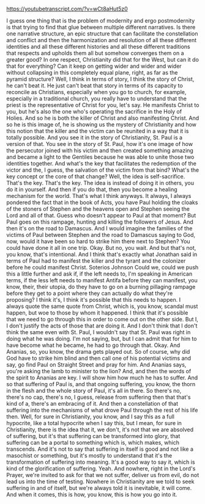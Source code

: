 https://youtubetranscript.com/?v=wCt8aHut5z0

 I guess one thing that is the problem of modernity and ergo postmodernity is that trying to find that glue between multiple different narratives. Is there one narrative structure, an epic structure that can facilitate the constellation and conflict and then the harmonization and resolution of all these different identities and all these different histories and all these different traditions that respects and upholds them all but somehow converges them on a greater good? In one respect, Christianity did that for the West, but can it do that for everything? Can it keep on getting wider and wider and wider without collapsing in this completely equal plane, right, as far as the pyramid structure? Well, I think in terms of story, I think the story of Christ, he can't beat it. He just can't beat that story in terms of its capacity to reconcile as Christians, especially when you go to church, for example, especially in a traditional church, you really have to understand that the priest is the representative of Christ for you, let's say. He manifests Christ to you, but he's also the one who's operating the sacrifice in the Holy of Holies. And so he is both the killer of Christ and also manifesting Christ. And so he is this image of, he is showing us the mystery of Christianity and how this notion that the killer and the victim can be reunited in a way that it is totally possible. And you see it in the story of Christianity, St. Paul is a version of that. You see in the story of St. Paul, how it's one image of how the persecutor joined with his victim and then created something amazing and became a light to the Gentiles because he was able to unite those two identities together. And what's the key that facilitates the redemption of the victor and the, I guess, the salvation of the victim from that bind? What's the key concept or the core of that change? Well, the idea is self-sacrifice. That's the key. That's the key. The idea is instead of doing it in others, you do it in yourself. And then if you do that, then you become a healing mechanism for the world. That's what I think anyways. It always, I always pondered the fact that in the book of Acts, you have Paul holding the cloaks of the stoners of Stephen and the heavens open and Stephen seeing the Lord and all of that. Guess who doesn't appear to Paul at that moment? But Paul goes on this rampage, hunting and killing the followers of Jesus. And then it's on the road to Damascus. And I would imagine the families of the victims of Paul between Stephen and the road to Damascus saying to God, now, would it have been so hard to strike him there next to Stephen? You could have done it all in one trip. Okay. But no, you wait. And but that's not, you know, that's intentional. And I think that's exactly what Jonathan said in terms of Paul had to manifest the killer and the tyrant and the colonizer before he could manifest Christ. Soterios Johnson Could we, could we push this a little further and ask if, if the left needs to, I'm speaking in American terms, if the less left needs to manifest Antifa before they can manifest, you know, their, their utopia, do they have to go on a burning pillaging rampage before they get to a point where they can actually do what they're proposing? I think it's, I think it's possible that this needs to happen. I always quote the same quote from Christ, which is, you know, scandal must happen, but woe to those by whom it happened. I think that it's possible that we need to go through this in order to come out on the other side. But I, I don't justify the acts of those that are doing it. And I don't think that I don't think the same even with St. Paul, I wouldn't say that St. Paul was right in doing what he was doing. I'm not saying, but, but I can admit that for him to have become what he became, he had to go through that. Okay. And Ananias, so, you know, the drama gets played out. So of course, why did God have to strike him blind and then call one of his potential victims and say, go find Paul on Straight Street and pray for him. And Ananias says, you're asking the lamb to minister to the lion? And, and then the words of the spirit to Ananias are key. I will show him how much he has to suffer. And so that suffering of Paul is, and that ongoing suffering, you know, the thorn in the flesh and the whole story of Paul, it's all in there. So there's no, there's no cap, there's no, I guess, release from suffering then that that's kind of a, there's an embracing of it. And then a constellation of that suffering into the mechanisms of what drove Paul through the rest of his life then. Well, for sure in Christianity, you know, and I say this as a full hypocrite, like a total hypocrite when I say this, but I mean, for sure in Christianity, there is the idea that it, we don't, it's not that we are absolved of suffering, but it's that suffering can be transformed into glory, that suffering can be a portal to something which is, which makes, which transcends. And it's not to say that suffering in itself is good and not like a masochist or something, but it's mostly to understand that it's the transformation of suffering into meaning. It's a good way to say it, which is kind of the glorification of suffering. Yeah. And nowhere, right in the Lord's Prayer, we're invited to ask for that we not suffer, deliver us from evil, do not lead us into the time of testing. Nowhere in Christianity are we told to seek suffering in and of itself, but we're always told it is inevitable, it will come. And when it comes, this is how, you know, this is how you go into it.